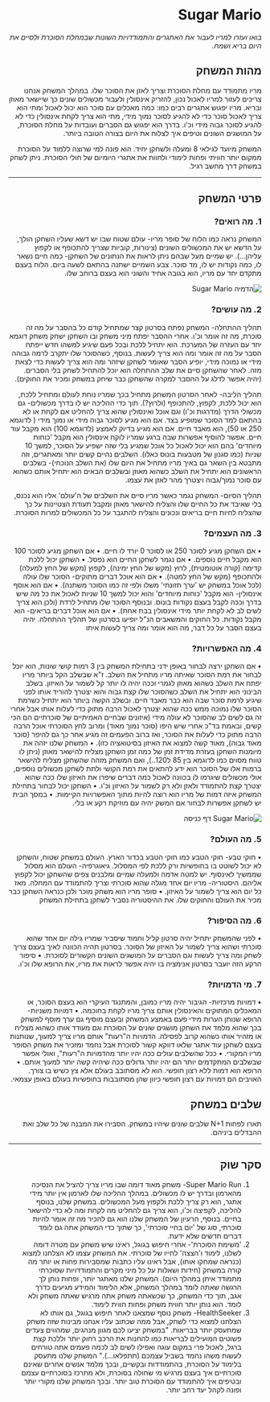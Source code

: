 <div dir='rtl' lang='he'>

# Sugar Mario

*בואו ועזרו למריו לעבור את האתגרים והתמודדויות השונות שבמחלת הסוכרת ולסיים את היום בריא ושמח.*

## מהות המשחק

מריו מתמודד עם מחלת הסוכרת וצריך לאזן את הסוכר שלו. במהלך המשחק אנחנו צריכים לעזור למריו לאכול נכון, להזריק אינסולין ולעבור מכשולים שונים כך שיישאר מאוזן ובריא. מריו יפגוש אתגרים רבים כמו: כמה מאכלים עם סוכר הוא יכול לאכול ומתי הוא צריך לאכול סוכר כדי לא להגיע לסוכר נמוך מידי, מתי הוא צריך לקחת אינסולין כדי לא להגיע לסוכר גבוה מידי וכ'ו. בדרך הוא יפגוש גם הסברים ועובדות על מחלת הסוכרת, על המושגים השונים וטיפים איך לצלוח את היום בצורה הטובה ביותר.

המשחק מיועד לגילאי 8 ומעלה ולשחקן יחיד. הוא פונה למי שרוצה ללמוד על הסוכרת ממקום יותר חוויתי ופחות לימודי ולחוות את אתגרי היומיום של חולי הסוכרת.
ניתן לשחק במשחק דרך מחשב רגיל.

---


## פרטי המשחק


### 1. מה רואים?

המשחק נראה כמו הלוח של סופר מריו- עולם שטוח שבו יש דשא שעליו השחקן הולך, על הדשא יש את המכשולים השונים (צינורות, קוביות שצריך להתכופף או לקפוץ עליהן...). 
יש שמיים מעל שבהם ניתן לראות את הנתונים של השחקן- כמה חיים נשאר לו, כמה נקודות יש לו, מד סוכר.
צבע השמיים ישתנה בהתאם לשעה ביום.
הלוח בעצם מתקדם יחד עם מריו, הוא בגובה אחיד והשוני הוא בעצם ברוחב שלו.

![הדמיה Sugar Mario](https://user-images.githubusercontent.com/58184656/100541032-e1f71580-3249-11eb-8919-6786ce3b9b46.png)


### 2. מה עושים?

תהליך ההתחלה-
המשחק נפתח בסרטון קצר שמתחיל קודם כל בהסבר על מה זה סוכרת, מה זה אומר וכ'ו. אחרי ההסבר יפתח מיני משחק ובו השחקן ישחק משחק דוגמא יחד עם העזרה של המערכת. הוא יתחיל ללכת ובכל פעם שיגיע למשהו חדש ייפתח הסבר על מה זה אומר ומה הוא צריך לעשות. בנוסף, כשהסוכר שלו יתקרב לרמה גבוהה מידי או נמוכה מידי, יופיע הסבר שאומר לשחקן שיזהר ומה הוא צריך לעשות כדי לצאת מזה. לאחר שהשחקן סיים את שלב ההתחלה הוא יוכל להתחיל לשחק בלי הסברים. (יהיה אפשר לדלג על ההסבר למקרה שהשחקן כבר שיחק במשחק ומכיר את החוקים).

תהליך הליבה- לאחר הסרטון המשחק מתחיל בכך שמריו נוחת לעולם ומתחיל ללכת, הוא יכול ללכת, לקפוץ, להתכופף (ולרוץ?). תוך כדי ההליכה יש לו בדרך מכשולים- גם מכשולי הדרך (מדרגות וכ'ו) וגם אוכל ואינסולין שהוא צריך להחליט אם לקחת או לא בהתאם למד הסוכר שמופיע בצד. אם הוא מגיע לסוכר גבוה מידי או נמוך מידי ( לדוגמא 250 או 50), הוא מאבד חיים. אם הוא מגיע בדיוק לאמצע (לדוגמא 100) הוא מקבל עוד חיים. אפשר להוסיף אפשרות שבה ברגע שמריו לוקח אינסולין הוא מקבל 'כוחות מיוחדים' בהם הוא יכול לאכול כל אוכל שמגיע בלי שזה ישפיע על הסוכר, למשך 10 שניות (כמו סגנון של מטבעות בונוס כאלו). השלבים נהיים קשים יותר ומאתגרים, וזה מתבטא בין השאר גם באיך מריו מתחיל את היום שלו (את השלב הנוכחי)- בשלבים הראשונים הוא יתחיל את השלב כשהוא מאוזן ובשלבים הבאים הוא יתחיל אותם כשהוא עם סוכר נמוך/גבוה ויצטרך מהר לאזן את עצמו.

תהליך הסיום- המשחק נגמר כאשר מריו סיים את השלבים של ה'עולם' אליו הוא נכנס, בלי שאיבד את כל החיים שלו והצליח להישאר מאוזן ומקבל תעודת הצטיינות על כך שהצליח לחיות חיים בריאים ונכונים והצליח להתגבר על כל המכשולים למרות הסוכרת.


### 3. מה העצמים?

•	אם השחקן מגיע לסוכר 250 או לסוכר 0 יורד לו חיים. 
•	אם השחקן מגיע לסוכר 100 הוא מקבל חיים נוספים.
•	אם נגמר לשחקן החיים הוא נפסל.
•	השחקן יכול ללכת קדימה (קורה אוטומטית), לרוץ (מקש של החץ ימינה), לקפוץ (מקש של החץ למעלה) ולהתכופף (מקש של החץ למטה).
•	אם הוא אוכל דברים מתוקים- הסוכר שלו עולה (לכל אוכל במשחק יש 'ערך תזונתי' משלו ולפי זה כמו הסוכר משתנה).
•	אם הוא אוסף אינסולין- הוא מקבל 'כוחות מיוחדים' והוא יכול למשך 10 שניות לאכול את כל מה שיש בדרך וככה לקבל בעצם נקודות בונוס. ובנוסף הסוכר שלו מתחיל לרדת (ולכן הוא צריך לשים לב לא לקחת יותר מידי אינסולין בבת אחת).
•	אם הוא אוכל דברים בריאים- הוא מקבל נקודות.
כל החוקים והמשאבים הנ"ל יופיעו בסרטון של תהליך ההתחלה. יהיה בעצם הסבר על כל דבר, מה הוא אומר ומה צריך לעשות איתו 


### 4. מה האפשרויות?

•	אם השחקן ירצה לבחור באופן ידני בתחילת המשחק בין 3 רמות קושי שונות, הוא יוכל לבחור את רמת הסוכר שאיתה מריו מתחיל את השלב. ז"א שבשלב הקל ביותר מריו יפתח את השלב כשהוא מאוזן לגמרי וככה יהיה לו יותר קל לשמור על האיזון. בשלב הבינוני הוא יתחיל את השלב כשהסוכר שלו קצת גבוה והוא יצטרך להוריד אותו לפני שיגיע לרמת סוכר שבה הוא כבר מאבד חיים. ובשלב הקשה ביותר הוא יתחיל כשרמת הסוכר שלו נמוכה ממש ככה שהוא יצטרך לאכול הרבה מתוק כדי לעלות אותו אבל אחרי זה גם לשים לב שהסוכר לא עולה מידי (איזונים שבחיים האמיתיים של סוכרתיים הם הכי קשים, ובאמת בד"כ אחרי שיש היפו (סוכר נמוך מאוד) ומרוב לחץ הסוכרתי אוכל הרבה הרבה מתוק כדי לעלות את הסוכר, ואז ברוב הפעמים זה מגיע אחר כך גם להיפר (סוכר מאוד גבוה), מאוד קשה למצוא את האיזון בסיטואציה כזו).
•	המשחק שלנו יזהה את מיומנות השחקן בעזרת מדידת זמן של כמה זמן השחקן מצליח להישאר מאוזן (ניתן לו טווח מסוים כמו לדוגמא בין 85 ל120..), ואם המשחק מזהה שהשחקן מצליח להישאר ברמות אלו של הסוכר הוא ידע להתאים את רמת הקושי ולתת לשחקן מכשולים נוספים, אולי מכשולים שיגרמו לו בכוונה לאכול כמה דברים שיפרו את האיזון שלו ככה שהוא יצטרך קצת להתמודד ולאזן ולא רק לשמור על האיזון וכ'ו.
• השחקן יכול לבחור בתחילת המשחק איזה דמות של מריו הוא רוצה להיות מתוך האפשרויות הקיימות.
• במסך הבית יש לשחקן אפשרות לבחור אם המשק יהיה עם מוזיקת רקע או בלי.

![Sugar Mario דף כניסה](https://user-images.githubusercontent.com/58184656/100542577-816cd600-3253-11eb-93f0-858f40ac1b05.png)


### 5. מה העולם?

•	חוקי טבע- חוקי הטבע כמו חוקי הטבע בכדור הארץ. העולם במשחק שטוח, והשחקן לא יכול לשוטט בו בחופשיות ורק ללכת לפי המסלול. 
גיאוגרפיה- העולם הוא מסלול שממשיך לאינסוף. יש למטה אדמה ולמעלה שמיים ומלבנים צפים שהשחקן יכול לקפוץ אליהם. 
היסטוריה- מריו יום אחד מגלה שהוא סוכרתי וצריך להתמודד עם המחלה. מאז כל יום הוא צריך לשמור על האיזון.
•	סופר מריו הוא משחק מוכר ולכן כנראה השחקן כבר מכיר את העולם והחוקים שלו. את ההיסטוריה נסביר לשחקן בתחילת המשחק



### 6.	מה הסיפור?
•	לפני שהמשחק יתחיל יהיה סרטון קליל וחמוד שיסביר שמריו גילה יום אחד שהוא סוכרתי ושהוא צריך לשמור על האיזון של הסוכר. בסרטון תהיה הכוונה לאיך בעצם צריך לשחק ומה צריך לעשות וגם הסברים על המושגים השונים הקשורים לסוכרת.
•	סיפור הרקע הזה יועבר בסרטון אנימציה בו יהיה אפשר לראות את מריו, את הרופא שלו וכ'ו.



### 7.	מי הדמויות?

•	דמויות מרכזיות- הגיבור יהיה מריו כמובן, והמתנגד העיקרי הוא בעצם הסוכר, או המאכלים המתוקים והאינסולין אותם צריך מריו לקחת בחוכמה.
•	דמויות משניות- הרופא שנותן הערות מידי פעם באמצע המשחק ובעצם מוסיף גם ערך מוסף למשחק בכך שהוא מלמד את השחקן מושגים שונים על הסוכרת וגם מעודד אותו כשהוא מצליח או מזהיר אותו כשהוא קרוב לפסילה. הדמויות ה"רעות" אותם מריו צריך למעוך, שנותנות בעצם לשחקן עוד אתגר שלאו דווקא קשור לסוכרת אבל נחמד ומזכיר את משחק הסופר מריו המקורי.
•	ככל שהשלבים עולים ככה יהיו יותר מהדמויות ה"רעות", ואולי אפשר שבשלבים המתקדמים יותר הם יהיו יותר גדולים ככה שיהיה קשה יותר למעוך אותם.
•	הרופא הוא דמות ללא רצון חופשי. הוא לא מסתובב בעולם אלא צץ כשיש בו צורך. האויבים הם דמויות עם רצון חופשי כיוון שהן מסתובבות בחופשיות בעולם באופן עצמאי.


## שלבים במשחק

תארו לפחות 
N+1
שלבים שונים שיהיו במשחק. הסבירו את המבנה של כל שלב ואת ההבדלים ביניהם.

---


## סקר שוק

1.	Super Mario Run- משחק מאוד דומה שבו מריו צריך להציל את הנסיכה מהארמון ובדרך יש לו מכשולים. במהלך ההליכה שלו לארמון אין יותר מידי אתגר, הוא רק צריך ללכת ולקפוץ מעל המכשולים. במשחק שלנו, בנוסף להליכה, לקפיצה וכ'ו, הוא צריך גם להחליט מה לקחת ומה לא כדי להישאר בחיים. בנוסף, הרעיון של המשחק שלנו הוא גם להכיר מה זה אומר להיות סוכרתי, סוג של 'יום בחיי סוכרתי', כך שתוך כדי המשחק אתה גם לומד דברים חדשים שלא ידעת.
2.	'משימת הסוכרת'- אחרי חיפוש בגוגל, ראינו שיש משחק עם מטרה דומה לשלנו, לימוד ו'הצצה' לחייו של סוכרתי. את המשחק עצמו לא הצלחנו למצוא (כנראה שמחקו אותו), אבל ראינו עליו כתבות שמסבירות פחות או יותר מה קורה במשחק (חידות ושאלות על כל מיני מקרים והתמודדויות שסוכרתי מתמודד איתן במהלך היום). המשחק שלנו מאתגר יותר, ופחות נותן לך הרגשה שאתה לומד במהלך המשחק, אלא הלימוד והמידע מגיעים כדרך אגב, תוך כדי המשחק, כך שכשאתה משחק אתה מרגיש שאתה משחק ולא לומד. הוא נותן יותר חווית משחק ופחות חווית לימוד.
3.	HealthSeeker- משחק נוסף שמצאנו לאחר חיפוש בגוגל, גם אותו לא הצלחנו למצוא כדי לשחק, אבל ממה שכתוב עליו אנחנו מבינות שזה משחק שמתעסק יותר בבריאות. 
"במשחק יציעו לכם מגוון מנהגים, שמהווים צעדים פשוטים המועילים לבריאות כמו להחנות את הרכב רחוק יותר וללכת קצת ברגל, לאכול פרי במקום עוגה ואפילו לשים לב לכמה פעמים אתה טורחים לעשות משהו נחמד בשביל עצמכם (תתפלאו...)."
המשחק שלנו מתעסק בלימוד על הסוכרת, בהתמודדות ובקשיים, ובכך מלמד אנשים אחרים שאינם סוכרתיים איך בעצם מרגיש מי שחולה בסוכרת, ולא מתרכז בסוכרתיים עצמם ובטיפים איך להתמודד עם הסוכרת טוב יותר. ובכך המשחק שלנו מקורי יותר ופונה לקהל יעד רחב יותר.


</div>
